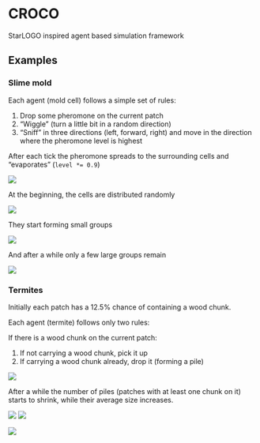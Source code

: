 # CROCO

StarLOGO inspired agent based simulation framework

## Examples

### Slime mold

Each agent (mold cell)
follows a simple set of rules:

1. Drop some pheromone on the current patch
2. “Wiggle” (turn a little bit in a random direction)
3. “Sniff” in three directions (left, forward, right)
   and move in the direction where the pheromone level is highest

After each tick the pheromone spreads to the surrounding cells
and “evaporates” (`level *= 0.9`)

![](images/slime_mold/slime_mold1.png)

At the beginning, the cells are distributed randomly

![](images/slime_mold/slime_mold2.png)

They start forming small groups

![](images/slime_mold/slime_mold7.png)

And after a while only a few large groups remain

![](images/slime_mold/slime_mold10.png)

### Termites

Initially each patch has a 12.5% chance of containing a wood chunk.

Each agent (termite)
follows only two rules:

If there is a wood chunk on the current patch:
1. If not carrying a wood chunk, pick it up
2. If carrying a wood chunk already, drop it (forming a pile)

![](images/termites/termites0.png)

After a while the number of piles
(patches with at least one chunk on it)
starts to shrink,
while their average size increases.

![](images/termites/termites2.png)
![](images/termites/termites4.png)

![](images/termites/termites_graph.png)
